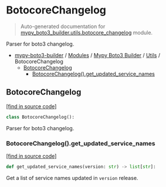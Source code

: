 # BotocoreChangelog

> Auto-generated documentation for [mypy_boto3_builder.utils.botocore_changelog](https://github.com/vemel/mypy_boto3_builder/blob/master/mypy_boto3_builder/utils/botocore_changelog.py) module.

Parser for boto3 changelog.

- [mypy-boto3-builder](../../README.md#mypy_boto3_builder) / [Modules](../../MODULES.md#mypy-boto3-builder-modules) / [Mypy Boto3 Builder](../index.md#mypy-boto3-builder) / [Utils](index.md#utils) / BotocoreChangelog
    - [BotocoreChangelog](#botocorechangelog)
        - [BotocoreChangelog().get_updated_service_names](#botocorechangelogget_updated_service_names)

## BotocoreChangelog

[[find in source code]](https://github.com/vemel/mypy_boto3_builder/blob/master/mypy_boto3_builder/utils/botocore_changelog.py#L10)

```python
class BotocoreChangelog():
```

Parser for boto3 changelog.

### BotocoreChangelog().get_updated_service_names

[[find in source code]](https://github.com/vemel/mypy_boto3_builder/blob/master/mypy_boto3_builder/utils/botocore_changelog.py#L36)

```python
def get_updated_service_names(version: str) -> list[str]:
```

Get a list of service names updated in `version` release.
